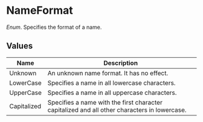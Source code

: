 # NameFormat

*Enum*. Specifies the format of a name.

## Values

| Name | Description |
|------|-------------|
| Unknown | An unknown name format. It has no effect. |
| LowerCase | Specifies a name in all lowercase characters. |
| UpperCase | Specifies a name in all uppercase characters. |
| Capitalized | Specifies a name with the first character capitalized and all other characters in lowercase. |


